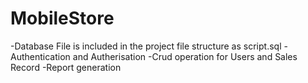 # MobileStore
-Database File is included in the project file structure
as script.sql
-Authentication and Autherisation 
-Crud operation for Users and Sales Record
-Report generation
